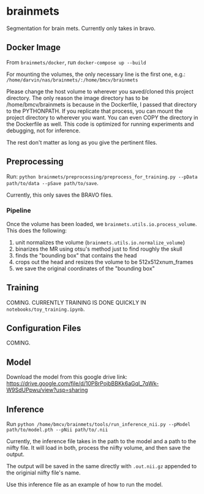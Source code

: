 # brainmets
Segmentation for brain mets.  Currently only takes in bravo.

## Docker Image
From `brainmets/docker`, run `docker-compose up --build`

For mounting the volumes, the only necessary line is the first one, e.g.:
`/home/darvin/nas/brainmets/:/home/bmcv/brainmets`

Please change the host volume to wherever you saved/cloned this project directory.
The only reason the image directory has to be /home/bmcv/brainmets is because
in the Dockerfile, I passed that directory to the PYTHONPATH.  If you replicate
that process, you can mount the project directory to wherever you want.  You 
can even COPY the directory in the Dockerfile as well.  This code is optimized
for running experiments and debugging, not for inference.

The rest don't matter as long as you give the pertinent files.

## Preprocessing
Run: `python brainmets/preprocessing/preprocess_for_training.py --pData path/to/data --pSave path/to/save`.

Currently, this only saves the BRAVO files.

### Pipeline
Once the volume has been loaded, we `brainmets.utils.io.process_volume`.  This does the following:
1. unit normalizes the volume (`brainmets.utils.io.normalize_volume`)
2. binarizes the MR using otsu's method just to find roughly the skull
3. finds the "bounding box" that contains the head
4. crops out the head and resizes the volume to be 512x512xnum_frames
5. we save the original coordinates of the "bounding box"

## Training
COMING.  CURRENTLY TRAINING IS DONE QUICKLY IN `notebooks/toy_training.ipynb`.

## Configuration Files
COMING.

## Model
Download the model from this google drive link: https://drive.google.com/file/d/10P8rPojbBBKk6aGqI_7qWk-W9SdUPpwu/view?usp=sharing

## Inference
Run `python /home/bmcv/brainmets/tools/run_inference_nii.py --pModel path/to/model.pth --pNii path/to/.nii`

Currently, the inference file takes in the path to the model and a path to the niifty file.  It will load in both, process the niifty volume, and then save the output.

The output will be saved in the same directly with `.out.nii.gz` appended to the originial niifty file's name.

Use this inference file as an example of how to run the model.